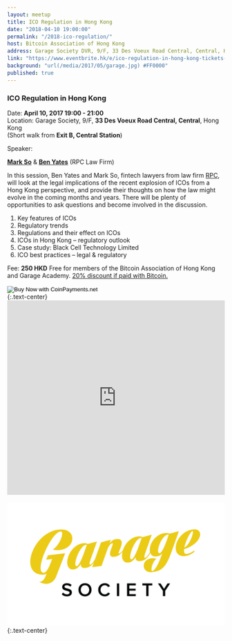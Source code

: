 ```yaml
---
layout: meetup
title: ICO Regulation in Hong Kong
date: "2018-04-10 19:00:00"
permalink: "/2018-ico-regulation/"
host: Bitcoin Association of Hong Kong
address: Garage Society DVR, 9/F, 33 Des Voeux Road Central, Central, Hong Kong
link: "https://www.eventbrite.hk/e/ico-regulation-in-hong-kong-tickets-44825178315"
background: "url(/media/2017/05/garage.jpg) #FF0000"
published: true
---
```


### ICO Regulation in Hong Kong

Date: **April 10, 2017 19:00 - 21:00**     
Location: Garage Society, 9/F, **33 Des Voeux Road Central, Central**, Hong Kong     
(Short walk from **Exit B, Central Station**)     

Speaker:

**[Mark So](https://www.rpc.co.uk/people/mark-so/)** & **[Ben Yates](https://www.rpc.co.uk/people/ben-yates/)** (RPC Law Firm)

In this session, Ben Yates and Mark So, fintech lawyers from law firm [RPC](https://www.rpc.co.uk/), will look at the legal implications of the recent explosion of ICOs from a Hong Kong perspective, and provide their thoughts on how the law might evolve in the coming months and years. There will be plenty of opportunities to ask questions and become involved in the discussion.

1. Key features of ICOs
2. Regulatory trends
3. Regulations and their effect on ICOs
4. ICOs in Hong Kong – regulatory outlook
5. Case study: Black Cell Technology Limited
6. ICO best practices – legal & regulatory

Fee: **250 HKD**
Free for members of the Bitcoin Association of Hong Kong and Garage Academy.
[20% discount if paid with Bitcoin.](https://www.coinpayments.net/index.php?cmd=_pay&reset=1&merchant=84ffa7d089e5eefdc9ff75f09f948f80&item_name=ICO+Regulation+Talk&currency=HKD&amountf=200.00000000&quantity=1&allow_quantity=0&want_shipping=0&allow_extra=1&)

<form action="https://www.coinpayments.net/index.php" method="post">
	<input type="hidden" name="cmd" value="_pay_simple">
	<input type="hidden" name="reset" value="1">
	<input type="hidden" name="merchant" value="84ffa7d089e5eefdc9ff75f09f948f80">
	<input type="hidden" name="item_name" value="ICO Regulation Talk">
	<input type="hidden" name="item_desc" value="ICO Regulation Talk">
	<input type="hidden" name="currency" value="HKD">
	<input type="hidden" name="amountf" value="200.00000000">
	<input type="hidden" name="want_shipping" value="0">
	<input type="hidden" name="success_url" value="https://www.eventbrite.hk/e/ico-regulation-in-hong-kong-tickets-44825178315">
	<input type="hidden" name="cancel_url" value="https://www.eventbrite.hk/e/ico-regulation-in-hong-kong-tickets-44825178315">
	<input type="image" src="https://www.coinpayments.net/images/pub/CP-main-large.png" alt="Buy Now with CoinPayments.net">
</form>
{:.text-center}

<iframe src="https://www.google.com/maps/embed?pb=!1m18!1m12!1m3!1d388.06037911364206!2d114.15734325906284!3d22.282788377979923!2m3!1f0!2f0!3f0!3m2!1i1024!2i768!4f13.1!3m3!1m2!1s0x34040064a09d4adf%3A0x12681b7f2253e855!2sGarage+Society+Central!5e0!3m2!1sen!2shk!4v1522846323880" width="100%" height="450" frameborder="0" style="border:0" allowfullscreen></iframe>

[![Garage Society](/media/2017/05/garagesociety.png)](http://www.thegaragesociety.com/)
{:.text-center}
